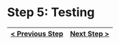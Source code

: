 # Step 5: Testing

[//]: # (head-end)




[//]: # (foot-start)

[{]: <helper> (navStep)

| [< Previous Step](https://github.com/Urigo/WhatsApp-Clone-Client-React/tree/master@0.2.0/.tortilla/manuals/views/step4.md) | [Next Step >](https://github.com/Urigo/WhatsApp-Clone-Client-React/tree/master@0.2.0/.tortilla/manuals/views/step6.md) |
|:--------------------------------|--------------------------------:|

[}]: #
